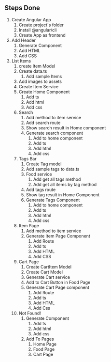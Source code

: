 ## Steps Done
1. Create Angular App
    1. Create project's folder
    2. Install @angular/cli
    3. Create App as frontend
2. Add Header
    1. Generate Component
    2. Add HTML
    3. Add CSS
3. List Items
    1. create Item Model
    2. Create data.ts
        1. Add sample Items
    3. Add images to assets
    4. Create Item Service
    5. Create Home Component
        1. Add ts
        2. Add html
        3. Add css
    6. Search
        1. Add method to item service
        2. Add search route
        3. Show search result in Home component
        4. Generate search component
            1. Add to home component
            2. Add ts
            3. Add html
            4. Add css
    7. Tags Bar
        1. Create Tag model
        2. Add sample tags to data.ts
        3. Food service
            1. Add get all tags method
            2. Add get all items by tag method
        4. Add tags  route
        5. Show tag  result in Home Component
        6. Generate Tags Component
            1. Add to home component
            2. Add  ts
            3. Add html
            4. Add css
    8. Item Page
        1. Add method to item service
        2. Generate  Item Page Component
            1. Add Route
            2. Add ts
            3. Add HTML
            4. Add CSS
    9. Cart Page
        1. Create CartItem Model
        2. Create Cart Model
        3. Generate Cart service
        4. Add to Cart Button in Food Page
        5. Generate Cart Page component
            1. Add Route
            2. Add ts
            3. Add HTML
            4. Add Css
    10. Not Found!
        1. Generate Component
            1. Add ts
            2. Add html
            3. Add css
        2. Add To Pages
            1. Home Page
            2. Food Page
            3. Cart Page